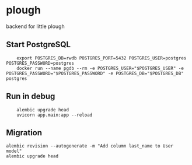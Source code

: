 # plough
backend for little plough


## Start PostgreSQL
```
    export POSTGRES_DB=rwdb POSTGRES_PORT=5432 POSTGRES_USER=postgres POSTGRES_PASSWORD=postgres
    docker run --name pgdb --rm -e POSTGRES_USER="$POSTGRES_USER" -e POSTGRES_PASSWORD="$POSTGRES_PASSWORD" -e POSTGRES_DB="$POSTGRES_DB" postgres
```

## Run in debug
```
    alembic upgrade head
    uvicorn app.main:app --reload
```

## Migration

```
alembic revision --autogenerate -m "Add column last_name to User model"
alembic upgrade head
```